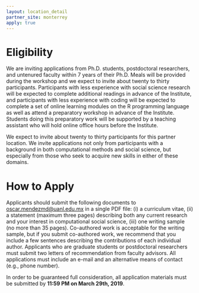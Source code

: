```yaml
---
layout: location_detail
partner_site: monterrey
apply: true
---
```


# Eligibility

We are inviting applications from Ph.D. students, postdoctoral researchers, and untenured faculty within 7 years of their Ph.D. Meals will be provided during the workshop and we expect to invite about twenty to thirty participants. Participants with less experience with social science research will be expected to complete additional readings in advance of the Institute, and participants with less experience with coding will be expected to complete a set of online learning modules on the R programming language as well as attend a preparatory workshop in advance of the Institute. Students doing this preparatory work will be supported by a teaching assistant who will hold online office hours before the Institute.

We expect to invite about twenty to thirty participants for this partner location. We invite applications not only from participants with a background in both computational methods and social science, but especially from those who seek to acquire new skills in either of these domains.

# How to Apply
Applicants should submit the following documents to oscar.mendezmd@uanl.edu.mx in a single PDF file: (i) a curriculum vitae, (ii) a statement (maximum three pages) describing both any current research and your interest in computational social science, (iii) one writing sample (no more than 35 pages). Co-authored work is acceptable for the writing sample, but if you submit co-authored work, we recommend that you include a few sentences describing the contributions of each individual author. Applicants who are graduate students or postdoctoral researchers must submit two letters of recommendation from faculty advisors. All applications must include an e-mail and an alternative means of contact (e.g., phone number).

In order to be guaranteed full consideration, all application materials must be submitted by **11:59 PM on March 29th, 2019**.
